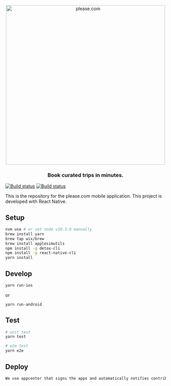 <div align="center">
  <a href="https://demo.please.com"><img src="https://please-com.imgix.net/static/please-logo.png?w=600" alt="please.com" width="500px"/></a>

### Book curated trips in minutes.

</div>

[![Build status](https://build.appcenter.ms/v0.1/apps/85f0b373-9181-4c26-a182-fcada01e27ce/branches/master/badge)](https://appcenter.ms) [![Build status](https://build.appcenter.ms/v0.1/apps/637223a5-0fce-4489-ae9b-e837a4712da9/branches/master/badge)](https://appcenter.ms)


This is the repository for the please.com mobile application. This project is developed with React Native. 

## Setup

```bash
nvm use # or set node v10.3.0 manually
brew install yarn
brew tap wix/brew
brew install applesimutils
npm install -g detox-cli
npm install -g react-native-cli
yarn install
```

## Develop

```bash
yarn run-ios
```

or

```bash
yarn run-android
```

## Test

```bash
# unit test
yarn test

# e2e test
yarn e2e
```

## Deploy

```bash
We use appcenter that signs the apps and automatically notifies contributors about new distribution releases.
```
